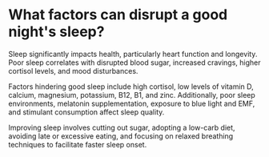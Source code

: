 # What factors can disrupt a good night's sleep?

Sleep significantly impacts health, particularly heart function and longevity. Poor sleep correlates with disrupted blood sugar, increased cravings, higher cortisol levels, and mood disturbances.

Factors hindering good sleep include high cortisol, low levels of vitamin D, calcium, magnesium, potassium, B12, B1, and zinc. Additionally, poor sleep environments, melatonin supplementation, exposure to blue light and EMF, and stimulant consumption affect sleep quality.

Improving sleep involves cutting out sugar, adopting a low-carb diet, avoiding late or excessive eating, and focusing on relaxed breathing techniques to facilitate faster sleep onset.